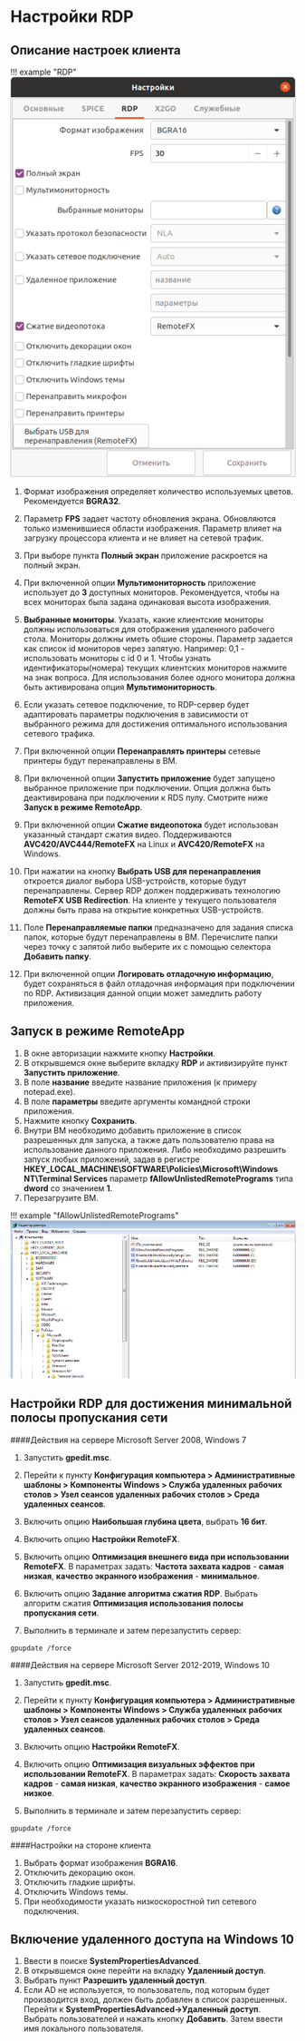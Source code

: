 # Настройки RDP


## Описание настроек клиента

!!! example "RDP"
    ![image](../../_assets/vdi/thin_client/connect_settings_rdp.png)

1. Формат изображения определяет количество используемых цветов. Рекомендуется **BGRA32**.

1. Параметр **FPS** задает частоту обновления экрана. Обновляются только изменившиеся области изображения.
Параметр влияет на загрузку процессора клиента и не влияет на сетевой трафик.

1. При выборе пункта **Полный экран** приложение раскроется на полный экран.

1. При включенной опции **Мультимониторность** приложение использует до **3** доступных мониторов. Рекомендуется, чтобы 
на всех мониторах была задана одинаковая высота изображения. 

1. **Выбранные мониторы**. Указать, какие клиентские мониторы должны использоваться для отображения 
удаленного рабочего стола. Мониторы должны иметь обшие стороны. Параметр
задается как список id мониторов через запятую. Например: 0,1 - использовать
мониторы с id 0 и 1.  Чтобы узнать идентификаторы(номера) текущих клиентских мониторов нажмите на знак вопроса.
Для использования более одного монитора должна быть активирована опция **Мультимониторность**.

1. Если указать сетевое подключение, то RDP-сервер будет адаптировать параметры подключения в зависимости от выбранного 
режима для достижения оптимального использования сетевого трафика.

1. При включенной опции **Перенаправлять принтеры** сетевые принтеры будут перенаправлены в ВМ.

1. При включенной опции **Запустить приложение** будет запущено выбранное приложение при подключении.
Опция должна быть деактивирована при подключении к RDS пулу. Смотрите ниже **Запуск в режиме RemoteApp**. 

1. При включенной опции **Сжатие видеопотока** будет использован указанный cтандарт сжатия видео.
Поддерживаются **AVC420/AVC444/RemoteFX** на Linux и **AVC420/RemoteFX** на Windows.

1. При нажатии на кнопку **Выбрать USB для перенаправления** откроется диалог выбора USB-устройств, которые
будут перенаправлены. Сервер RDP должен поддерживать технологию **RemoteFX USB Redirection**. 
На клиенте у текущего пользователя должны быть права на открытие конкретных USB-устройств.
 
1. Поле **Перенаправляемые папки** предназначено для задания списка папок, которые будут перенаправлены в ВМ. 
Перечислите папки через точку с запятой либо выберите их с помощью селектора **Добавить папку**.
 
1. При включенной опции **Логировать отладочную информацию**, будет сохраняться в файл отладочная информация
при подключении по RDP. Активизация данной опции может замедлить работу приложения. 
            
## Запуск в режиме RemoteApp

1. В окне авторизации нажмите кнопку **Настройки**.
1. В открывшемся окне выберите вкладку **RDP** и активизируйте пункт **Запустить приложение**.
1. В поле **название** введите название приложения (к примеру notepad.exe).
1. В поле **параметры** введите аргументы командной строки приложения.
1. Нажмите кнопку **Сохранить**.
1. Внутри ВМ необходимо добавить приложение в список разрешенных для запуска, а также дать пользователю права на
 использование данного приложения. Либо необходимо разрешить запуск любых приложений, 
задав в регистре **HKEY_LOCAL_MACHINE\SOFTWARE\Policies\Microsoft\Windows NT\Terminal Services** параметр 
**fAllowUnlistedRemotePrograms** типа **dword** со значением **1**.
1. Перезагрузите ВМ.

!!! example "fAllowUnlistedRemotePrograms"
    ![image](../../_assets/vdi/thin_client/registry_fAllowUnlistedRemotePrograms.png)
      
           
## Настройки RDP для достижения минимальной полосы пропускания сети

####Действия на сервере Microsoft Server 2008, Windows 7

1. Запустить **gpedit.msc**.

1. Перейти к пункту **Конфигурация компьютера > Административные шаблоны > Компоненты Windows > Служба удаленных рабочих столов > 
Узел сеансов удаленных рабочих столов > Среда удаленных сеансов**.

1. Включить опцию **Наибольшая глубина цвета**, выбрать **16 бит**.

1. Включить опцию **Настройки RemoteFX**.

1. Включить опцию **Оптимизация внешнего вида при использовании RemoteFX**.
В параметрах задать: **Частота захвата кадров** - **самая низкая**, **качество экранного изображения** - **минимальное**.

1. Включить опцию **Задание алгоритма сжатия RDP**. Выбрать алгоритм сжатия **Оптимизация использования полосы пропускания сети**.

1. Выполнить в терминале и затем перезапустить сервер:
```
gpupdate /force
```

####Действия на сервере Microsoft Server 2012-2019, Windows 10

1. Запустить **gpedit.msc**.

1. Перейти к пункту **Конфигурация компьютера > Административные шаблоны > Компоненты Windows > Служба удаленных рабочих столов > 
Узел сеансов удаленных рабочих столов > Среда удаленных сеансов**.

1. Включить опцию **Настройки RemoteFX**.

1. Включить опцию **Оптимизация визуальных эффектов при использовании RemoteFX**.
В параметрах задать: **Скорость захвата кадров** - **самая низкая**, **качество экранного изображения** - **самое низкое**.

1. Выполнить в терминале и затем перезапустить сервер:
```
gpupdate /force
```


####Настройки на стороне клиента

1. Выбрать формат изображения **BGRA16**.
1. Отключить декорацию окон.
1. Отключить гладкие шрифты.
1. Отключить Windows темы.
1. При необходимости указать низкоскоростной тип сетевого подключения.


## Включение удаленного доступа на Windows 10

1. Ввести в поиске **SystemPropertiesAdvanced**.
1. В открывшемся окне перейти на вкладку **Удаленный доступ**.
1. Выбрать пункт **Разрешить удаленный доступ**.
1. Если AD не используется, то пользователь, под которым будет производится вход, должен быть добавлен в 
список разрешенных. Перейти к **SystemPropertiesAdvanced->Удаленный доступ**.
Выбрать пользователей и нажать кнопку **Добавить**. Затем ввести имя локального пользователя.

